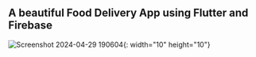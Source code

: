 ## A beautiful Food Delivery App using Flutter and Firebase

![Screenshot 2024-04-29 190604](https://github.com/gpreet013/TastyGo_App/assets/101962521/7e0e6f34-228c-48c6-901e-07a9d732dbf2){: width="10" height="10"}

